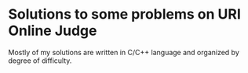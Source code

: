 # Solutions to some problems on URI Online Judge

Mostly of my solutions are written in C/C++ language and organized by degree of difficulty.
